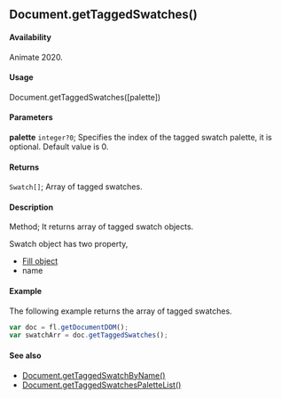 ## Document.getTaggedSwatches()

#### Availability

Animate 2020.

#### Usage

Document.getTaggedSwatches([palette])

#### Parameters

**palette** `integer?0`; Specifies the index of the tagged swatch palette, it is optional. Default value is 0.

#### Returns

`Swatch[]`; Array of tagged swatches.

#### Description

Method; It returns array of tagged swatch objects.

Swatch object has two property,

- [Fill object](../Fill_object/Fill_summary.md)
- name

#### Example

The following example returns the array of tagged swatches.

```javascript
var doc = fl.getDocumentDOM();
var swatchArr = doc.getTaggedSwatches();
```

#### See also

- [Document.getTaggedSwatchByName()](../Document_object/Document6062.md)
- [Document.getTaggedSwatchesPaletteList()](../Document_object/Document6063.md)
